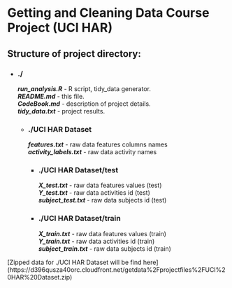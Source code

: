 <h1> Getting and Cleaning Data Course Project (UCI HAR) </h1>

<h2> Structure of project directory:</h2>
<ul>
<li><h3>./</h3></li>    
		<p><b><i>run_analysis.R</b></i> - R script, tidy_data generator. <br>
		   <b><i>README.md</b></i>      - this file. <br>
  	   <b><i>CodeBook.md</b></i>    - description of project details. <br>
       <b><i>tidy_data.txt</b></i>  - project results. </P>
  <ul>
  <li><h3>./UCI HAR Dataset</li></h3>
  			  <p><b><i>features.txt</b></i>     - raw data features columns names<br>
  			  <b><i>activity_labels.txt</b></i> - raw data activity names</p>
    <ul>        
    <li><h3>./UCI HAR Dataset/test</h3></li>
    				<p><b><i>X_test.txt</b></i>       - raw data features values (test)<br>
    				   <b><i>Y_test.txt</b></i>       - raw data activities id (test)<br>
    				   <b><i>subject_test.txt</b></i> - raw data subjects id (test)</p>
    <li><h3>./UCI HAR Dataset/train</h3></li>
    				<p><b><i>X_train.txt</b></i>       - raw data features values (train)<br>
    				   <b><i>Y_train.txt</b></i>       - raw data activities id (train)<br>
    				   <b><i>subject_train.txt</b></i> - raw data subjects id (train)</p>
    </ul>
  </ul>        
</ul>        
[Zipped data for ./UCI HAR Dataset will be find here](https://d396qusza40orc.cloudfront.net/getdata%2Fprojectfiles%2FUCI%20HAR%20Dataset.zip)